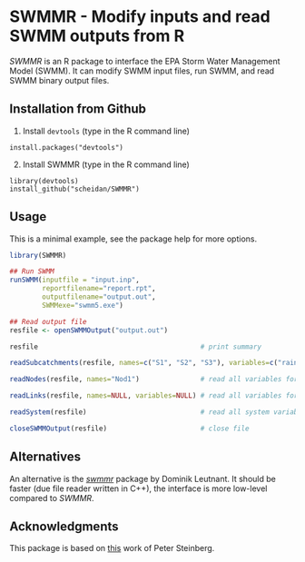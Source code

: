 SWMMR - Modify inputs and read SWMM outputs from R
==================================================

_SWMMR_ is an R package to interface the EPA Storm Water Management
Model (SWMM). It can modify SWMM input files, run SWMM, and read SWMM
binary output files.


## Installation from Github

1. Install `devtools` (type in the R command line)
```
install.packages("devtools")
```

2. Install SWMMR (type in the R command line)
```
library(devtools)
install_github("scheidan/SWMMR")
```


## Usage

This is a minimal example, see the package help for more options.
```R
library(SWMMR)

## Run SWMM
runSWMM(inputfile = "input.inp",
        reportfilename="report.rpt",
        outputfilename="output.out",
        SWMMexe="swmm5.exe")

## Read output file
resfile <- openSWMMOutput("output.out")

resfile                                        # print summary

readSubcatchments(resfile, names=c("S1", "S2", "S3"), variables=c("rainfall", "runoff"))

readNodes(resfile, names="Nod1")               # read all variables for node "Nod1"

readLinks(resfile, names=NULL, variables=NULL) # read all variables for all links

readSystem(resfile)                            # read all system variables

closeSWMMOutput(resfile)                       # close file
```

## Alternatives
An alternative is the [_swmmr_](https://github.com/dleutnant/swmmr) package by Dominik Leutnant.
It should be faster (due file reader written in C++), the interface is more low-level compared to _SWMMR_.

## Acknowledgments
This package is based on [this](https://github.com/PeterDSteinberg/RSWMM) work of Peter Steinberg.
